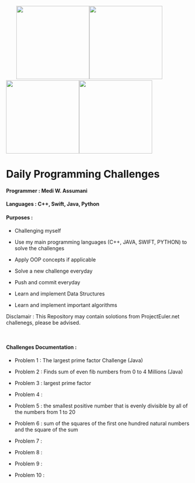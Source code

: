 
&emsp;&emsp;<img src = "https://developer.apple.com/swift/images/swift-og.png" width = 200 height = 200><img src = "https://upload.wikimedia.org/wikipedia/commons/thumb/c/c3/Python-logo-notext.svg/2000px-Python-logo-notext.svg.png" width = 200 height = 200> <img src = "https://vignette.wikia.nocookie.net/logopedia/images/6/6a/Java-logo.jpg/revision/latest/scale-to-width-down/640?cb=20150321072347" width = 200 height = 200><img src = "https://png.icons8.com/color/1600/c-plus-plus-logo.png" width = 200 height = 200>

# Daily Programming Challenges
#### Programmer : Medi W. Assumani
#### Languages : C++, Swift, Java, Python </br>    

#### Purposes : 
 
* Challenging myself 

* Use my main programming languages (C++, JAVA, SWIFT, PYTHON) to solve the challenges

* Apply OOP concepts if applicable

* Solve a new challenge everyday

* Push and commit everyday

* Learn and implement Data Structures

* Learn and implement important algorithms

<bold>Disclamair : This Repository may contain solotions from ProjectEuler.net challenegs, please be advised.</bold>

</br>

#### Challenges Documentation :
* Problem 1 : The largest prime factor Challenge (Java)

* Problem 2 : Finds sum of even fib numbers from 0 to 4 Millions (Java)

* Problem 3 : largest prime factor

* Problem 4 :

* Problem 5 : the smallest positive number that is evenly divisible by all of the numbers from 1 to 20

* Problem 6 : sum of the squares of the  first one hundred natural numbers and the square of the sum

* Problem 7 :

* Problem 8 :

* Problem 9 :

* Problem 10 : 


